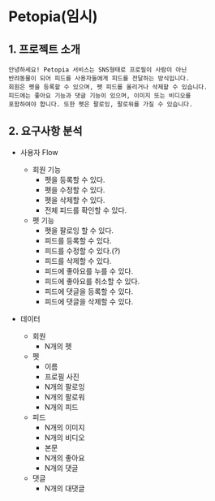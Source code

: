 # Petopia(임시)

## 1. 프로젝트 소개

    안녕하세요! Petopia 서비스는 SNS형태로 프로필이 사람이 아닌
    반려동물이 되어 피드를 사용자들에게 피드를 전달하는 방식입니다.
    회원은 펫을 등록할 수 있으며, 펫 피드를 올리거나 삭제할 수 있습니다. 
    피드에는 좋아요 기능과 댓글 기능이 있으며, 이미지 또는 비디오를
    포함하여야 합니다. 또한 펫은 팔로잉, 팔로워를 가질 수 있습니다. 

## 2. 요구사항 분석

* 사용자 Flow
    * 회원 기능
      * 펫을 등록할 수 있다.
      * 펫을 수정할 수 있다.
      * 펫을 삭제할 수 있다.
      * 전체 피드를 확인할 수 있다.
    * 펫 기능
      * 펫을 팔로잉 할 수 있다.
      * 피드를 등록할 수 있다.
      * 피드를 수정할 수 있다.(?)
      * 피드를 삭제할 수 있다.
      * 피드에 좋아요를 누를 수 있다.
      * 피드에 좋아요를 취소할 수 있다.
      * 피드에 댓글을 등록할 수 있다.
      * 피드에 댓글을 삭제할 수 있다.
      
* 데이터
  * 회원
    * N개의 펫
  * 펫
    * 이름
    * 프로필 사진
    * N개의 팔로잉
    * N개의 팔로워
    * N개의 피드
  * 피드
    * N개의 이미지
    * N개의 비디오
    * 본문
    * N개의 좋아요
    * N개의 댓글
  * 댓글
    * N개의 대댓글
